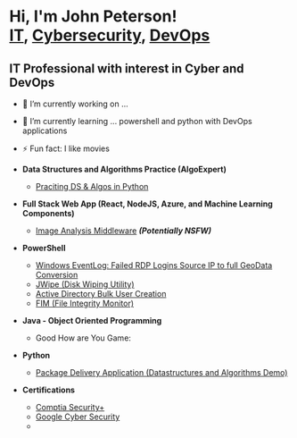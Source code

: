 <h1>Hi, I'm John Peterson! <br/><a href="https://github.com/johnpeterson4990/">IT</a>, <a href="https://www.linkedin.com/in/johnpeterson-4990/">Cybersecurity</a>, <a href="https://www.youtube.com/c/joshmadakor">DevOps</a></h1>

<h2>IT Professional with interest in Cyber and DevOps</h2>


- 🔭 I’m currently working on ... 
- 🌱 I’m currently learning ... powershell and python with DevOps applications 
- ⚡ Fun fact: I like movies


- <b>Data Structures and Algorithms Practice (AlgoExpert)</b>
  - [Praciting DS & Algos in Python](https://github.com/joshmadakor1/Algorithms-Practice)
- <b>Full Stack Web App (React, NodeJS, Azure, and Machine Learning Components)</b>
  - [Image Analysis Middleware](https://github.com/joshmadakor1/4chan-Image-Analysis-Middleware-C964) <b><i>(Potentially NSFW)</b></i>
- <b>PowerShell</b>
  - [Windows EventLog: Failed RDP Logins Source IP to full GeoData Conversion](https://github.com/joshmadakor1/Sentinel-Lab)
  - [JWipe (Disk Wiping Utility)](https://github.com/joshmadakor1/Jwipe.PowerShell)
  - [Active Directory Bulk User Creation](https://github.com/joshmadakor1/AD_PS)
  - [FIM (File Integrity Monitor)](https://github.com/joshmadakor1/PowerShell-Integrity-FIM)
- <b>Java - Object Oriented Programming</b>
  - Good How are You Game: 
- <b>Python</b>
  - [Package Delivery Application (Datastructures and Algorithms Demo)](https://github.com/joshmadakor1/Package-Delivery-Pathfinding-Algorithm)
- <b>Certifications</b>
  - [Comptia Security+](https://www.credly.com/badges/a132bb48-9fc8-44ce-8f1c-81d633f3a48a/public_url) 
  - [Google Cyber Security](https://coursera.org/share/512366b2017ab8f817b98bf9b29c247f)
  - 
